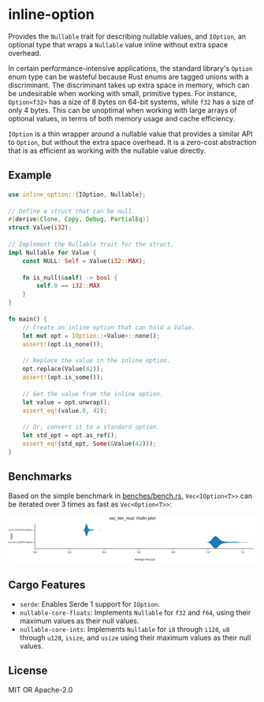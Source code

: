 # inline-option

Provides the `Nullable` trait for describing nullable values, and `IOption`, an optional type that wraps a `Nullable` value inline without extra space overhead.

In certain performance-intensive applications, the standard library's `Option` enum type can be wasteful because Rust enums are tagged unions with a discriminant. The discriminant takes up extra space in memory, which can be undesirable when working with small, primitive types. For instance, `Option<f32>` has a size of 8 bytes on 64-bit systems, while `f32` has a size of only 4 bytes. This can be unoptimal when working with large arrays of optional values, in terms of both memory usage and cache efficiency.

`IOption` is a thin wrapper around a nullable value that provides a similar API to `Option`, but without the extra space overhead. It is a zero-cost abstraction that is as efficient as working with the nullable value directly.

## Example

```rust
use inline_option::{IOption, Nullable};

// Define a struct that can be null.
#[derive(Clone, Copy, Debug, PartialEq)]
struct Value(i32);

// Implement the Nullable trait for the struct.
impl Nullable for Value {
    const NULL: Self = Value(i32::MAX);

    fn is_null(&self) -> bool {
        self.0 == i32::MAX
    }
}

fn main() {
    // Create an inline option that can hold a Value.
    let mut opt = IOption::<Value>::none();
    assert!(opt.is_none());

    // Replace the value in the inline option.
    opt.replace(Value(42));
    assert!(opt.is_some());

    // Get the value from the inline option.
    let value = opt.unwrap();
    assert_eq!(value.0, 42);

    // Or, convert it to a standard option.
    let std_opt = opt.as_ref();
    assert_eq!(std_opt, Some(&Value(42)));
}

```

## Benchmarks

Based on the simple benchmark in [benches/bench.rs](benches/bench.rs), `Vec<IOption<T>>` can be iterated over 3 times as fast as `Vec<Option<T>>`:

![benchmark violin plot](benchmark.svg)

## Cargo Features

- `serde`: Enables Serde 1 support for `IOption`.
- `nullable-core-floats`: Implements `Nullable` for `f32` and `f64`, using their maximum values as their null values.
- `nullable-core-ints`: Implements `Nullable` for `i8` through `i128`, `u8` through `u128`, `isize`, and `usize` using their maximum values as their null values.

## License

MIT OR Apache-2.0
